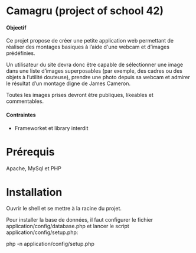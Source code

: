 # Camagru (project of school 42)
#### Objectif
Ce projet propose de créer une petite application web permettant de réaliser des
montages basiques à l’aide d'une webcam et d’images prédéfinies.

Un utilisateur du site devra donc être capable de sélectionner une image dans
une liste d’images superposables (par exemple, des cadres ou des objets à l’utilité douteuse),
prendre une photo depuis sa webcam et admirer le résultat d’un montage digne
de James Cameron.

Toutes les images prises devront être publiques, likeables et commentables.

#### Contraintes
* Frameworket et library interdit

# Prérequis

Apache, MySql et PHP

# Installation

Ouvrir le shell et se mettre à la racine du projet.

Pour installer la base de données, il faut configurer le fichier application/config/database.php et lancer le script application/config/setup.php:

php -n application/config/setup.php
